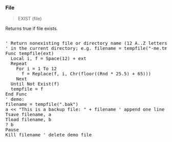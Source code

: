 ### File

> EXIST (file)

Returns true if file exists.

<pre>

' Return nonexisting file or directory name (12 A..Z letters + extension)
' in the current directory; e.g. filename = tempfile("-me.tmp") 
Func tempfile(ext)
  Local i, f = Space(12) + ext
  Repeat
    For i = 1 To 12 
      f = Replace(f, i, Chr(floor((Rnd * 25.5) + 65)))
    Next
  Until Not Exist(f)
  tempfile = f
End Func
' demo:
filename = tempfile(".bak")
a << "This is a backup file: " + filename ' append one line
Tsave filename, a
Tload filename, b
? b
Pause
Kill filename ' delete demo file

</pre>

